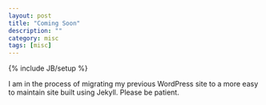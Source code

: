 ```yaml
---
layout: post
title: "Coming Soon"
description: ""
category: misc 
tags: [misc]
---
```

{% include JB/setup %}

I am in the process of migrating my previous WordPress site to a more easy to maintain site built using Jekyll. Please be patient.
